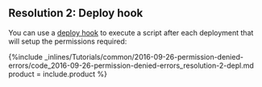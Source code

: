 <!--  usedin: [ _rails/Tutorials/2016-09-26-permission-denied-errors.md] -->


## Resolution 2: Deploy hook

You can use a [deploy hook](http://help.cloud66.com/deployment/deploy-hooks) to execute a script after each deployment that will setup the permissions required:

{%include _inlines/Tutorials/common/2016-09-26-permission-denied-errors/code_2016-09-26-permission-denied-errors_resolution-2-depl.md  product = include.product %}

